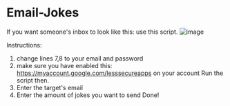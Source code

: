 ﻿# Email-Jokes
If you want someone's inbox to look like this: use this script.
![image](https://user-images.githubusercontent.com/58900797/130658884-1720c8bc-172e-41e5-9e09-c7547604f93e.png)

Instructions:
1. change lines 7,8 to your email and password
2. make sure you have enabled this: https://myaccount.google.com/lesssecureapps on your account
Run the script then.
3.  Enter the target's email
4.  Enter the amount of jokes you want to send
Done!

